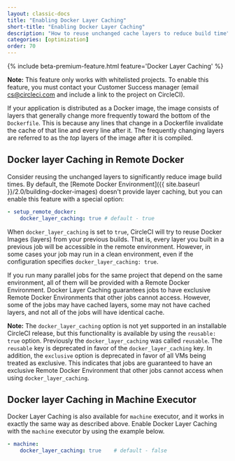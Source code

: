 ```yaml
---
layout: classic-docs
title: "Enabling Docker Layer Caching"
short-title: "Enabling Docker Layer Caching"
description: "How to reuse unchanged cache layers to reduce build time"
categories: [optimization]
order: 70
---
```


{% include beta-premium-feature.html feature='Docker Layer Caching' %}

**Note:** This feature only works with whitelisted projects. To enable this feature, you must contact your Customer Success manager (email cs@circleci.com and include a link to the project on CircleCI). 

If your application is distributed as a Docker image, the image consists of layers that generally change more frequently toward the bottom of the `Dockerfile`. This is because any lines that change in a Dockerfile invalidate the cache of that line and every line after it. The frequently changing layers are referred to as the *top* layers of the image after it is compiled.

## Docker layer Caching in Remote Docker
Consider reusing the unchanged layers to significantly reduce image build times. By default, the [Remote Docker Environment]({{ site.baseurl }}/2.0/building-docker-images) doesn't provide layer caching, but you can enable this feature with a special option:

``` YAML
- setup_remote_docker:
    docker_layer_caching: true # default - true  
``` 

When `docker_layer_caching` is set to `true`, CircleCI will try to reuse Docker Images (layers) from your previous builds. That is, every layer you built in a previous job will be accessible in the remote environment. However, in some cases your job may run in a clean environment, even if the configuration specifies `docker_layer_caching: true`.

If you run many parallel jobs for the same project that depend on the same environment, all of them will be provided with a Remote Docker Environment. Docker Layer Caching guarantees jobs to have exclusive Remote Docker Environments that other jobs cannot access. However, some of the jobs may have cached layers, some may not have cached layers, and not all of the jobs will have identical cache.

**Note:** The `docker_layer_caching` option is not yet supported in an installable CircleCI release, but this functionality is available by using the `reusable: true` option. Previously the `docker_layer_caching` was called `reusable`. The `reusable` key is deprecated in favor of the `docker_layer_caching` key. In addition, the `exclusive` option is deprecated in favor of all VMs being treated as exclusive. This indicates that jobs are guaranteed to have an exclusive Remote Docker Environment that other jobs cannot access when using `docker_layer_caching`.

## Docker layer Caching in Machine Executor

Docker Layer Caching is also available for `machine` executor, and it works in exactly the same way as described above. Enable Docker Layer Caching with the `machine` executor by using the example below.

``` YAML
- machine:
    docker_layer_caching: true    # default - false
```

